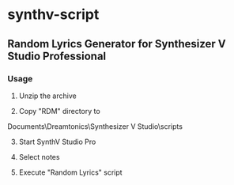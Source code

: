# synthv-script

## Random Lyrics Generator for Synthesizer V Studio Professional

### Usage


1. Unzip the archive


2. Copy "RDM" directory to 


Documents\Dreamtonics\Synthesizer V Studio\scripts


3. Start SynthV Studio Pro


4. Select notes


5. Execute "Random Lyrics" script
